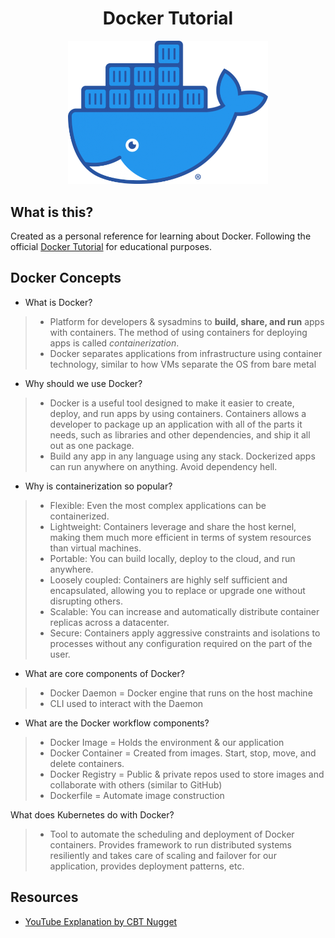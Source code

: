 <h1 align="center">Docker Tutorial</h1>

<p align="center">
  <a href="https://hub.docker.com/">
    <img src="images/Moby-logo.png" alt="Docker Logo" width="320">
  </a>
</p>

## What is this?

Created as a personal reference for learning about Docker. Following the official [Docker Tutorial](https://docs.docker.com/get-started/part2/) for educational purposes.

## Docker Concepts

- What is Docker? 
>- Platform for developers & sysadmins to **build, share, and run** apps with containers. The method of using containers for deploying apps is called *containerization*.
>- Docker separates applications from infrastructure using container technology, similar to how VMs separate the OS from bare metal

- Why should we use Docker?
>- Docker is a useful tool designed to make it easier to create, deploy, and run apps by using containers. Containers allows a developer to package up an application with all of the parts it needs, such as libraries and other dependencies, and ship it all out as one package.
>- Build any app in any language using any stack. Dockerized apps can run anywhere on anything. Avoid dependency hell.

- Why is containerization so popular?
>- Flexible: Even the most complex applications can be containerized.
>- Lightweight: Containers leverage and share the host kernel, making them much more efficient in terms of system resources than virtual machines.
>- Portable: You can build locally, deploy to the cloud, and run anywhere.
>- Loosely coupled: Containers are highly self sufficient and encapsulated, allowing you to replace or upgrade one without disrupting others.
>- Scalable: You can increase and automatically distribute container replicas across a datacenter.
>- Secure: Containers apply aggressive constraints and isolations to processes without any configuration required on the part of the user.

- What are core components of Docker?
>- Docker Daemon = Docker engine that runs on the host machine
>- CLI used to interact with the Daemon

- What are the Docker workflow components?
>- Docker Image = Holds the environment & our application
>- Docker Container = Created from images. Start, stop, move, and delete containers.
>- Docker Registry = Public & private repos used to store images and collaborate with others (similar to GitHub)
>- Dockerfile = Automate image construction

What does Kubernetes do with Docker?
>- Tool to automate the scheduling and deployment of Docker containers. Provides framework to run distributed systems resiliently and takes care of scaling and failover for our application, provides deployment patterns, etc.



## Resources
- [YouTube Explanation by CBT Nugget](https://www.youtube.com/watch?v=aLipr7tTuA4)
